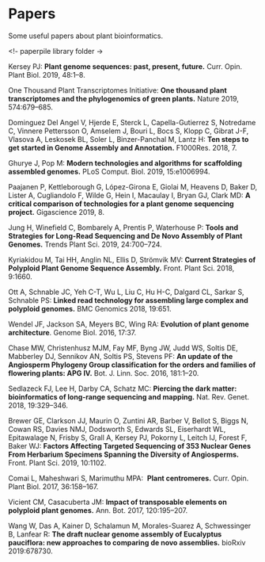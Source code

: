 # Papers

Some useful papers about plant bioinformatics.

<!- paperpile library folder ->

Kersey PJ: **Plant genome sequences: past, present, future.** Curr. Opin. Plant Biol. 2019, 48:1–8.

One Thousand Plant Transcriptomes Initiative: **One thousand plant transcriptomes and the phylogenomics of green plants.** Nature 2019, 574:679–685.

Dominguez Del Angel V, Hjerde E, Sterck L, Capella-Gutierrez S, Notredame C, Vinnere Pettersson O, Amselem J, Bouri L, Bocs S, Klopp C, Gibrat J-F, Vlasova A, Leskosek BL, Soler L, Binzer-Panchal M, Lantz H: **Ten steps to get started in Genome Assembly and Annotation.** F1000Res. 2018, 7.


Ghurye J, Pop M: **Modern technologies and algorithms for scaffolding assembled genomes.** PLoS Comput. Biol. 2019, 15:e1006994.

Paajanen P, Kettleborough G, López-Girona E, Giolai M, Heavens D, Baker D, Lister A, Cugliandolo F, Wilde G, Hein I, Macaulay I, Bryan GJ, Clark MD: **A critical comparison of technologies for a plant genome sequencing project.** Gigascience 2019, 8.

Jung H, Winefield C, Bombarely A, Prentis P, Waterhouse P: **Tools and Strategies for Long-Read Sequencing and De Novo Assembly of Plant Genomes.** Trends Plant Sci. 2019, 24:700–724.

Kyriakidou M, Tai HH, Anglin NL, Ellis D, Strömvik MV: **Current Strategies of Polyploid Plant Genome Sequence Assembly.** Front. Plant Sci. 2018, 9:1660.

Ott A, Schnable JC, Yeh C-T, Wu L, Liu C, Hu H-C, Dalgard CL, Sarkar S, Schnable PS: **Linked read technology for assembling large complex and polyploid genomes.** BMC Genomics 2018, 19:651.

Wendel JF, Jackson SA, Meyers BC, Wing RA: **Evolution of plant genome architecture**. Genome Biol. 2016, 17:37.

Chase MW, Christenhusz MJM, Fay MF, Byng JW, Judd WS, Soltis DE, Mabberley DJ, Sennikov AN, Soltis PS, Stevens PF: **An update of the Angiosperm Phylogeny Group classification for the orders and families of flowering plants: APG IV.** Bot. J. Linn. Soc. 2016, 181:1–20.


Sedlazeck FJ, Lee H, Darby CA, Schatz MC: **Piercing the dark matter: bioinformatics of long-range sequencing and mapping.** Nat. Rev. Genet. 2018, 19:329–346.

Brewer GE, Clarkson JJ, Maurin O, Zuntini AR, Barber V, Bellot S, Biggs N, Cowan RS, Davies NMJ, Dodsworth S, Edwards SL, Eiserhardt WL, Epitawalage N, Frisby S, Grall A, Kersey PJ, Pokorny L, Leitch IJ, Forest F, Baker WJ: **Factors Affecting Targeted Sequencing of 353 Nuclear Genes From Herbarium Specimens Spanning the Diversity of Angiosperms.** Front. Plant Sci. 2019, 10:1102.

Comai L, Maheshwari S, Marimuthu MPA: ​ **Plant centromeres​.** Curr. Opin. Plant Biol. 2017, 36:158–167.

Vicient CM, Casacuberta JM: **Impact of transposable elements on polyploid plant genomes.** Ann. Bot. 2017, 120:195–207.

Wang W, Das A, Kainer D, Schalamun M, Morales-Suarez A, Schwessinger B, Lanfear R: **The draft nuclear genome assembly of Eucalyptus pauciflora: new approaches to comparing de novo assemblies.** bioRxiv 2019:678730.
